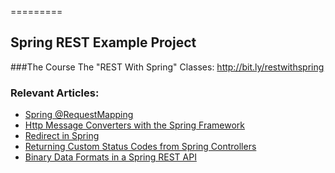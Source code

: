 =========

## Spring REST Example Project

###The Course
The "REST With Spring" Classes: http://bit.ly/restwithspring

### Relevant Articles: 
- [Spring @RequestMapping](http://www.baeldung.com/spring-requestmapping)
- [Http Message Converters with the Spring Framework](http://www.baeldung.com/spring-httpmessageconverter-rest)
- [Redirect in Spring](http://www.baeldung.com/spring-redirect-and-forward)
- [Returning Custom Status Codes from Spring Controllers](http://www.baeldung.com/spring-mvc-controller-custom-http-status-code)
- [Binary Data Formats in a Spring REST API](http://www.baeldung.com/spring-rest-api-with-binary-data-formats)
